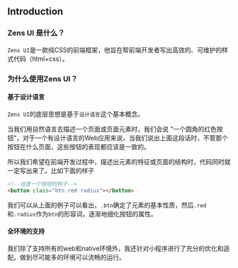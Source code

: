 ## Introduction

### Zens UI 是什么？
`Zens UI`是一款纯CSS的前端框架，他旨在帮前端开发者写出高效的、可维护的样式代码（html+css）。

### 为什么使用Zens UI？

#### 基于设计语言
`Zens UI`的底层思想是基于`设计语言`这个基本概念。

当我们用自然语言去描述一个页面或页面元素时，我们会说 "一个圆角的红色按钮"，对于一个有设计语言的Web应用来说，当我们说出上面这段话时，不管那个按钮在什么页面，这些按钮的表现都应该是一致的。

所以我们希望在前端开发过程中，描述出元素的特征或页面的结构时，代码同时就一定写出来了。比如下面的样子
```html
<!--这是一个按钮的例子-->
<button class="btn red radius"></button>
```
我们可以从上面的例子可以看出，`.btn`确定了元素的基本性质，然后`.red`和`.radius`作为`btn`的形容词，逐渐地细化按钮的属性。

#### 全环境的支持
我们除了支持所有的web和native环境外，我还针对小程序进行了充分的优化和适配。做到尽可能多的环境可以流畅的运行。


